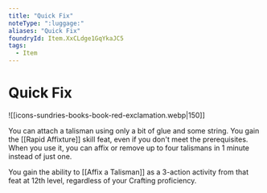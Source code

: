 ```yaml
---
title: "Quick Fix"
noteType: ":luggage:"
aliases: "Quick Fix"
foundryId: Item.XxCLdge1GqYkaJC5
tags:
  - Item
---
```


# Quick Fix
![[icons-sundries-books-book-red-exclamation.webp|150]]

You can attach a talisman using only a bit of glue and some string. You gain the [[Rapid Affixture]] skill feat, even if you don't meet the prerequisites. When you use it, you can affix or remove up to four talismans in 1 minute instead of just one.

You gain the ability to [[Affix a Talisman]] as a 3-action activity from that feat at 12th level, regardless of your Crafting proficiency.
